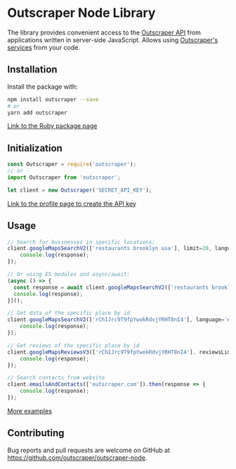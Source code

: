 # Outscraper Node Library

The library provides convenient access to the [Outscraper API](https://app.outscraper.com/api-docs) from applications written in server-side JavaScript. Allows using [Outscraper's services](https://outscraper.com/services/) from your code.

## Installation

Install the package with:
```bash
npm install outscraper --save
# or
yarn add outscraper
```

[Link to the Ruby package page](https://rubygems.org/gems/outscraper)

## Initialization
```js
const Outscraper = require('outscraper');
// or
import Outscraper from 'outscraper';

let client = new Outscraper('SECRET_API_KEY');

```
[Link to the profile page to create the API key](https://app.outscraper.com/profile)

## Usage

```js
// Search for businesses in specific locations:
client.googleMapsSearchV2(['restaurants brooklyn usa'], limit=20, language='en', region='us').then(response => {
    console.log(response);
});

// Or using ES modules and async/await:
(async () => {
  const response = await client.googleMapsSearchV2(['restaurants brooklyn usa'], limit=20, language='en', region='us');
  console.log(response);
})();

// Get data of the specific place by id
client.googleMapsSearchV2(['rChIJrc9T9fpYwokRdvjYRHT8nI4'], language='en').then(response => {
    console.log(response);
});

// Get reviews of the specific place by id
client.googleMapsReviewsV3(['rChIJrc9T9fpYwokRdvjYRHT8nI4'], reviewsLimit=20, language='en').then(response => {
    console.log(response);
});

// Search contacts from website
client.emailsAndContacts(['outscraper.com']).then(response => {
    console.log(response);
});
```

[More examples](https://github.com/outscraper/outscraper-node/tree/master/examples)

## Contributing
Bug reports and pull requests are welcome on GitHub at https://github.com/outscraper/outscraper-node.
